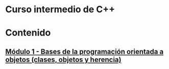 # Curso intermedio de C++

# Contenido

## [Módulo 1 - Bases de la programación orientada a objetos (clases, objetos y herencia)](Modulo%201%20-%20Bases%20de%20la%20programaci%C3%B3n%20orientada%20a%20objetos.md)
